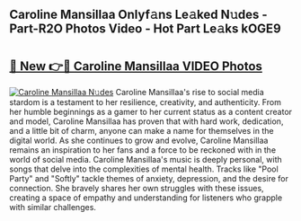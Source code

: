 ## Caroline Mansillaa Onlyf𝚊ns Le𝚊ked N𝚞des - Part-R2O Photos Video - Hot Part Le𝚊ks kOGE9

# <h2><a href="http://ab97101.deff.icu/?id=Caroline+Mansillaa">🔗 New 👉🔴 Caroline Mansillaa VIDEO Photos</a></h2>

[![Caroline Mansillaa N𝚞des](https://i.imgur.com/rIISA9y.gif)](http://ab97101.deff.icu/?id=Caroline+Mansillaa)
Caroline Mansillaa's rise to social media stardom is a testament to her resilience, creativity, and authenticity. From her humble beginnings as a gamer to her current status as a content creator and model, Caroline Mansillaa has proven that with hard work, dedication, and a little bit of charm, anyone can make a name for themselves in the digital world. As she continues to grow and evolve, Caroline Mansillaa remains an inspiration to her fans and a force to be reckoned with in the world of social media. Caroline Mansillaa's music is deeply personal, with songs that delve into the complexities of mental health. Tracks like "Pool Party" and "Softly" tackle themes of anxiety, depression, and the desire for connection. She bravely shares her own struggles with these issues, creating a space of empathy and understanding for listeners who grapple with similar challenges.
